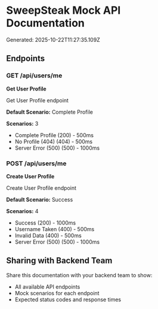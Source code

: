 # SweepSteak Mock API Documentation

Generated: 2025-10-22T11:27:35.109Z

## Endpoints


### GET /api/users/me
**Get User Profile**

Get User Profile endpoint

**Default Scenario:** Complete Profile

**Scenarios:** 3
- Complete Profile (200) - 500ms
- No Profile (404) (404) - 500ms
- Server Error (500) (500) - 1000ms


### POST /api/users/me
**Create User Profile**

Create User Profile endpoint

**Default Scenario:** Success

**Scenarios:** 4
- Success (200) - 1000ms
- Username Taken (400) - 500ms
- Invalid Data (400) - 500ms
- Server Error (500) (500) - 1000ms


## Sharing with Backend Team

Share this documentation with your backend team to show:
- All available API endpoints
- Mock scenarios for each endpoint
- Expected status codes and response times
